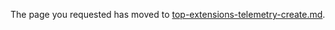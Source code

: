 
The page you requested has moved to [top-extensions-telemetry-create.md](top-extensions-telemetry-create.md).